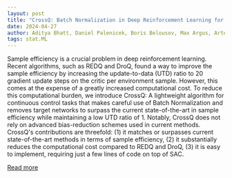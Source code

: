 ```yaml
---
layout: post
title: "CrossQ: Batch Normalization in Deep Reinforcement Learning for Greater Sample Efficiency and Simplicity"
date: 2024-04-27
author: Aditya Bhatt, Daniel Palenicek, Boris Belousov, Max Argus, Artemij Amiranashvili, Thomas Brox, Jan Peters
tags: stat.ML
---
```


Sample efficiency is a crucial problem in deep reinforcement learning. Recent algorithms, such as REDQ and DroQ, found a way to improve the sample efficiency by increasing the update-to-data (UTD) ratio to 20 gradient update steps on the critic per environment sample. However, this comes at the expense of a greatly increased computational cost. To reduce this computational burden, we introduce CrossQ: A lightweight algorithm for continuous control tasks that makes careful use of Batch Normalization and removes target networks to surpass the current state-of-the-art in sample efficiency while maintaining a low UTD ratio of 1. Notably, CrossQ does not rely on advanced bias-reduction schemes used in current methods. CrossQ's contributions are threefold: (1) it matches or surpasses current state-of-the-art methods in terms of sample efficiency, (2) it substantially reduces the computational cost compared to REDQ and DroQ, (3) it is easy to implement, requiring just a few lines of code on top of SAC.

[Read more](https://arxiv.org/abs/1902.05605)